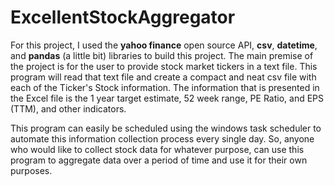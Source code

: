 # ExcellentStockAggregator
For this project, I used the **yahoo finance** open source API, **csv**, **datetime**, and **pandas** (a little bit) libraries to build this project. The main premise of the project is for the user to provide stock market tickers in a text file. This program will read that text file and create a compact and neat csv file with each of the Ticker's Stock information. The information that is presented in the Excel file is the 1 year target estimate, 52 week range, PE Ratio, and EPS (TTM), and other indicators. 

This program can easily be scheduled using the windows task scheduler to automate this information collection process every single day. So, anyone who would like to collect stock data for whatever purpose, can use this program to aggregate data over a period of time and use it for their own purposes. 
